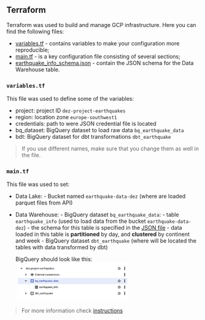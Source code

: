 ## Terraform 
Terraform was used to build and manage GCP infrastructure. Here you can find the following files:
- [variables.tf](variables.tf) - contains variables to make your configuration more reproducible;
- [main.tf](main.tf) - is a key configuration file consisting of several sections;
- [earthquake_info_schema.json](earthquake_info_schema.json) - contain the JSON schema for the Data Warehouse table.


### `variables.tf`
This file was used to define some of the variables: 

 - project: project ID `dez-project-earthquakes`
 - region: location zone `europe-southwest1`
 - credentials: path to were JSON credential file is located 
 - bq_dataset: BigQuery dataset to load raw data `bq_earthquake_data`
 - bdt: BigQuery dataset for dbt transformations `dbt_earthquake`

> If you use different names, make sure that you change them as well in the file.

### `main.tf`
This file was used to set:
 - Data Lake:
        - Bucket named `earthquake-data-dez` (where are loaded parquet files from API)
 - Data Warehouse: 
        - BigQuery dataset `bq_earthquake_data`:
         - table `earthquake_info` (used to load data from the bucket `earthquake-data-dez`)
                - the schema for this table is specified in the [JSON file](earthquake_info_schema.json)
                - data loaded in this table is **partitioned** by day, and **clustered** by continent and week
        - BigQuery dataset `dbt_earthquake` (where will be located the tables with data transformed by dbt)

    BigQuery should look like this:
    <img src="images/bigquery_schema.png" height="100">

> For more information check [instructions](https://github.com/DarynaP/dez-project-earthquakes#terraform)
